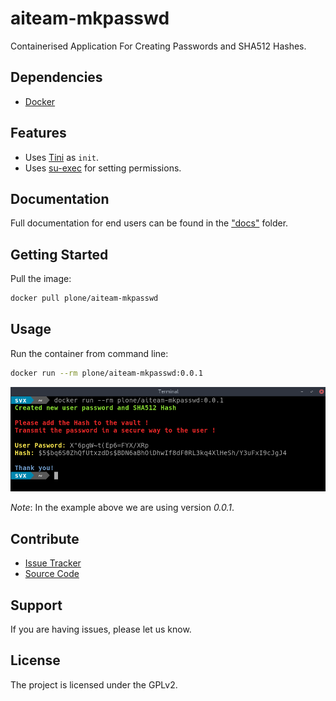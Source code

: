 # aiteam-mkpasswd
Containerised Application For Creating Passwords and  SHA512 Hashes.

## Dependencies

- [Docker](https://docker.com "Homepage of docker")

## Features

- Uses [Tini](https://github.com/krallin/tini) as `init`.
- Uses [su-exec](https://github.com/ncopa/su-exec) for setting permissions.

## Documentation

Full documentation for end users can be found in the ["docs"](docs) folder.


## Getting Started

Pull the image:

``` bash
docker pull plone/aiteam-mkpasswd
```

## Usage

Run the container from command line:

```bash
docker run --rm plone/aiteam-mkpasswd:0.0.1
```

![Example picture of running version 0.0.1](docs/_static/aiteam-mkpasswd-screen.png)

*Note*: In the example above we are using version *0.0.1*.

## Contribute

- [Issue Tracker](github.com/plone/aiteam-mkpasswd/issues)
- [Source Code](github.com/plone/aiteam-mkpasswd)

## Support

If you are having issues, please let us know.

## License

The project is licensed under the GPLv2.


